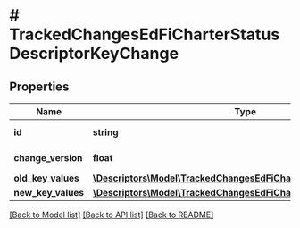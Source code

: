 # # TrackedChangesEdFiCharterStatusDescriptorKeyChange

## Properties

Name | Type | Description | Notes
------------ | ------------- | ------------- | -------------
**id** | **string** | Resource identifier | [optional]
**change_version** | **float** | Change version | [optional]
**old_key_values** | [**\Descriptors\Model\TrackedChangesEdFiCharterStatusDescriptorKey**](TrackedChangesEdFiCharterStatusDescriptorKey.md) |  | [optional]
**new_key_values** | [**\Descriptors\Model\TrackedChangesEdFiCharterStatusDescriptorKey**](TrackedChangesEdFiCharterStatusDescriptorKey.md) |  | [optional]

[[Back to Model list]](../../README.md#models) [[Back to API list]](../../README.md#endpoints) [[Back to README]](../../README.md)
